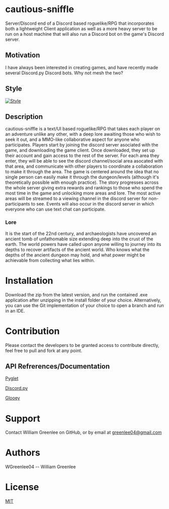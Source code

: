 # cautious-sniffle
Server/Discord end of a Discord based roguelike/RPG that incorporates both a lightweight Client application as well as a more heavy server to be run on a host machine that will also run a Discord bot on the game's Discord server.

## Motivation
I have always been interested in creating games, and have recently made several Discord.py Discord bots. Why not mesh the two?

## Style
[![Style](https://img.shields.io/badge/code%20style-standard-brightgreen.svg?style=flat)](https://www.python.org/dev/peps/pep-0008/)

## Description
cautious-sniffle is a text/UI based roguelike/RPG that takes each player on an adventure unlike any other, with a deep lore awaiting those who wish to seek it out, and a MMO-like collaborative aspect for anyone who participates. Players start by joining the discord server asociated with the game, and downloading the game client. Once downloaded, they set up their account and gain access to the rest of the server. For each area they enter, they will be able to see the discord channel/social area asocated with that area, and communicate with other players to coordinate a collaboration to make it through the area. The game is centered around the idea that no single person can easily make it through the dungeon/levels (although it's theoretically possible with enough practice). The story progresses across the whole server giving extra rewards and rankings to those who spend the most time in the game and unlocking more areas and lore. The most active areas will be streamed to a viewing channel in the discord server for non-participants to see. Events will also occur in the discord server in which everyone who can use text chat can participate.

### Lore
It is the start of the 22nd century, and archaeologists have uncovered an ancient tomb of unfathomable size extending deep into the crust of the earth. The world powers have called upon anyone willing to journey into its depths to recover artifacts of the ancient world. Who knows what the depths of the ancient dungeon may hold, and what power might be achievable from collecting what lies within.

# Installation
Download the zip from the latest version, and run the contained .exe application after unzipping in the install folder of your choice. Alternatively, you can use the Git implementation of your choice to open a branch and run in an IDE.

# Contribution
Please contact the developers to be granted access to contribute directly, feel free to pull and fork at any point.

## API Refrerences/Documentation
[Pyglet](https://pyglet.readthedocs.io/en/latest/programming_guide/quickstart.html)

[Discord.py](https://discordpy.readthedocs.io/en/latest/)

[Glooey](https://glooey.readthedocs.io/en/latest/)

# Support
Contact William Greenlee on GitHub, or by email at greenlee04@gmail.com

# Authors
WGreenlee04 -- William Greenlee

# License
[MIT](https://choosealicense.com/licenses/mit/)
